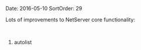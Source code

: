 Date: 2016-05-10
SortOrder: 29

Lots of improvements to NetServer core functionality:

 

1. autolist
